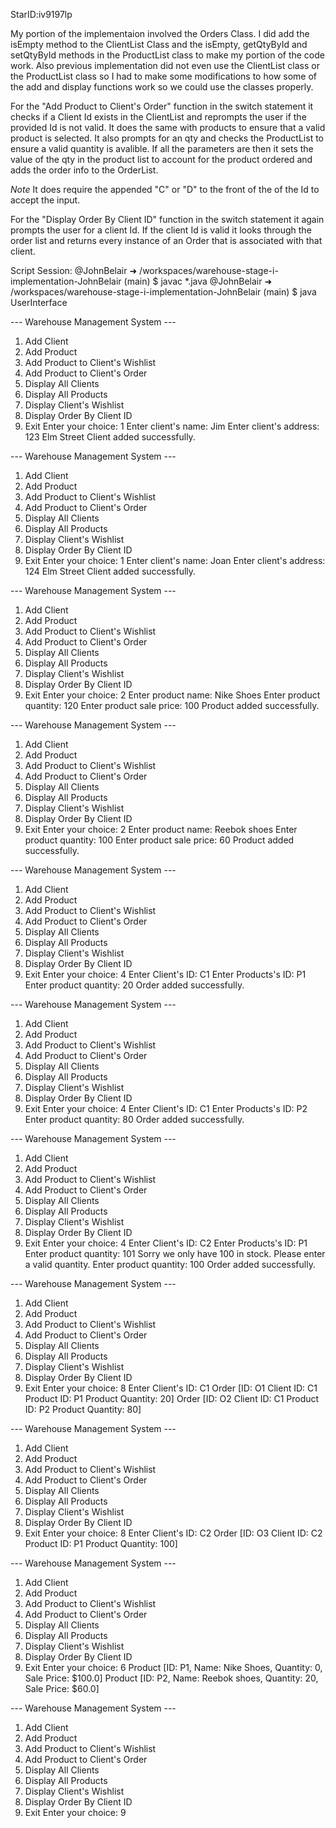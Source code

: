 StarID:iv9197lp

My portion of the implementaion involved the Orders Class. I did add the isEmpty method to the ClientList Class and the isEmpty, getQtyById and setQtyById methods in the ProductList class to make my portion of the code work. Also previous implementation did not even use the ClientList class or the ProductList class so I had to make some modifications to how some of the add and display functions work so we could use the classes properly.

For the "Add Product to Client's Order" function in the switch statement it checks if a Client Id exists in the ClientList and reprompts the user if the provided Id is not valid. It does the same with products to ensure that a valid product is selected. It also prompts for an qty and checks the ProductList to ensure a valid quantity is avalible. If all the parameters are then it sets the value of the qty in the product list to account for the product ordered and adds the order info to the OrderList.

*Note* It does require the appended "C" or "D" to the front of the of the Id to accept the input.

For the "Display Order By Client ID" function in the switch statement it again prompts the user for a client Id. If the client Id is valid it looks through the order list and returns every instance of an Order that is associated with that client.


Script Session:
@JohnBelair ➜ /workspaces/warehouse-stage-i-implementation-JohnBelair (main) $ javac *.java
@JohnBelair ➜ /workspaces/warehouse-stage-i-implementation-JohnBelair (main) $ java UserInterface

--- Warehouse Management System ---
1. Add Client
2. Add Product
3. Add Product to Client's Wishlist
4. Add Product to Client's Order
5. Display All Clients
6. Display All Products
7. Display Client's Wishlist
8. Display Order By Client ID
9. Exit
Enter your choice: 1
Enter client's name: Jim
Enter client's address: 123 Elm Street
Client added successfully.

--- Warehouse Management System ---
1. Add Client
2. Add Product
3. Add Product to Client's Wishlist
4. Add Product to Client's Order
5. Display All Clients
6. Display All Products
7. Display Client's Wishlist
8. Display Order By Client ID
9. Exit
Enter your choice: 1
Enter client's name: Joan
Enter client's address: 124 Elm Street
Client added successfully.

--- Warehouse Management System ---
1. Add Client
2. Add Product
3. Add Product to Client's Wishlist
4. Add Product to Client's Order
5. Display All Clients
6. Display All Products
7. Display Client's Wishlist
8. Display Order By Client ID
9. Exit
Enter your choice: 2
Enter product name: Nike Shoes
Enter product quantity: 120
Enter product sale price: 100
Product added successfully.

--- Warehouse Management System ---
1. Add Client
2. Add Product
3. Add Product to Client's Wishlist
4. Add Product to Client's Order
5. Display All Clients
6. Display All Products
7. Display Client's Wishlist
8. Display Order By Client ID
9. Exit
Enter your choice: 2
Enter product name: Reebok shoes
Enter product quantity: 100
Enter product sale price: 60
Product added successfully.

--- Warehouse Management System ---
1. Add Client
2. Add Product
3. Add Product to Client's Wishlist
4. Add Product to Client's Order
5. Display All Clients
6. Display All Products
7. Display Client's Wishlist
8. Display Order By Client ID
9. Exit
Enter your choice: 4
Enter Client's ID: C1
Enter Products's ID: P1
Enter product quantity: 20
Order added successfully.

--- Warehouse Management System ---
1. Add Client
2. Add Product
3. Add Product to Client's Wishlist
4. Add Product to Client's Order
5. Display All Clients
6. Display All Products
7. Display Client's Wishlist
8. Display Order By Client ID
9. Exit
Enter your choice: 4
Enter Client's ID: C1
Enter Products's ID: P2
Enter product quantity: 80
Order added successfully.

--- Warehouse Management System ---
1. Add Client
2. Add Product
3. Add Product to Client's Wishlist
4. Add Product to Client's Order
5. Display All Clients
6. Display All Products
7. Display Client's Wishlist
8. Display Order By Client ID
9. Exit
Enter your choice: 4
Enter Client's ID: C2
Enter Products's ID: P1
Enter product quantity: 101
Sorry we only have 100 in stock. Please enter a valid quantity.
Enter product quantity: 100
Order added successfully.

--- Warehouse Management System ---
1. Add Client
2. Add Product
3. Add Product to Client's Wishlist
4. Add Product to Client's Order
5. Display All Clients
6. Display All Products
7. Display Client's Wishlist
8. Display Order By Client ID
9. Exit
Enter your choice: 8
Enter Client's ID: C1
Order [ID: O1 Client ID: C1 Product ID: P1 Product Quantity: 20]
Order [ID: O2 Client ID: C1 Product ID: P2 Product Quantity: 80]

--- Warehouse Management System ---
1. Add Client
2. Add Product
3. Add Product to Client's Wishlist
4. Add Product to Client's Order
5. Display All Clients
6. Display All Products
7. Display Client's Wishlist
8. Display Order By Client ID
9. Exit
Enter your choice: 8
Enter Client's ID: C2
Order [ID: O3 Client ID: C2 Product ID: P1 Product Quantity: 100]

--- Warehouse Management System ---
1. Add Client
2. Add Product
3. Add Product to Client's Wishlist
4. Add Product to Client's Order
5. Display All Clients
6. Display All Products
7. Display Client's Wishlist
8. Display Order By Client ID
9. Exit
Enter your choice: 6
Product [ID: P1, Name: Nike Shoes, Quantity: 0, Sale Price: $100.0]
Product [ID: P2, Name: Reebok shoes, Quantity: 20, Sale Price: $60.0]

--- Warehouse Management System ---
1. Add Client
2. Add Product
3. Add Product to Client's Wishlist
4. Add Product to Client's Order
5. Display All Clients
6. Display All Products
7. Display Client's Wishlist
8. Display Order By Client ID
9. Exit
Enter your choice: 9